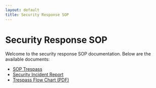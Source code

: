 ```yaml
---
layout: default
title: Security Response SOP
---
```


# Security Response SOP

Welcome to the security response SOP documentation. Below are the available documents:

- [SOP Trespass](SOP-Trespass)
- [Security Incident Report](Security-Incident-Report)
- [Trespass Flow Chart (PDF)](Trespass%20flow%20chart.pdf)

